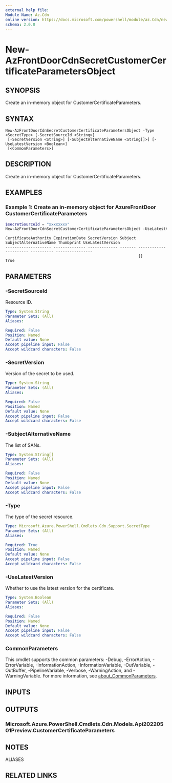 ```yaml
---
external help file:
Module Name: Az.Cdn
online version: https://docs.microsoft.com/powershell/module/az.Cdn/new-AzFrontDoorCdnSecretCustomerCertificateParametersObject
schema: 2.0.0
---
```


# New-AzFrontDoorCdnSecretCustomerCertificateParametersObject

## SYNOPSIS
Create an in-memory object for CustomerCertificateParameters.

## SYNTAX

```
New-AzFrontDoorCdnSecretCustomerCertificateParametersObject -Type <SecretType> [-SecretSourceId <String>]
 [-SecretVersion <String>] [-SubjectAlternativeName <String[]>] [-UseLatestVersion <Boolean>]
 [<CommonParameters>]
```

## DESCRIPTION
Create an in-memory object for CustomerCertificateParameters.

## EXAMPLES

### Example 1: Create an in-memory object for AzureFrontDoor CustomerCertificateParameters
```powershell
$secretSourceId = "xxxxxxxx"
New-AzFrontDoorCdnSecretCustomerCertificateParametersObject -UseLatestVersion $true -SubjectAlternativeName @() -Type "CustomerCertificate" -SecretSourceId $secretSourceId               
```

```output
CertificateAuthority ExpirationDate SecretVersion Subject SubjectAlternativeName Thumbprint UseLatestVersion
-------------------- -------------- ------------- ------- ---------------------- ---------- ----------------
                                                          {}                                True
```



## PARAMETERS

### -SecretSourceId
Resource ID.

```yaml
Type: System.String
Parameter Sets: (All)
Aliases:

Required: False
Position: Named
Default value: None
Accept pipeline input: False
Accept wildcard characters: False
```

### -SecretVersion
Version of the secret to be used.

```yaml
Type: System.String
Parameter Sets: (All)
Aliases:

Required: False
Position: Named
Default value: None
Accept pipeline input: False
Accept wildcard characters: False
```

### -SubjectAlternativeName
The list of SANs.

```yaml
Type: System.String[]
Parameter Sets: (All)
Aliases:

Required: False
Position: Named
Default value: None
Accept pipeline input: False
Accept wildcard characters: False
```

### -Type
The type of the secret resource.

```yaml
Type: Microsoft.Azure.PowerShell.Cmdlets.Cdn.Support.SecretType
Parameter Sets: (All)
Aliases:

Required: True
Position: Named
Default value: None
Accept pipeline input: False
Accept wildcard characters: False
```

### -UseLatestVersion
Whether to use the latest version for the certificate.

```yaml
Type: System.Boolean
Parameter Sets: (All)
Aliases:

Required: False
Position: Named
Default value: None
Accept pipeline input: False
Accept wildcard characters: False
```

### CommonParameters
This cmdlet supports the common parameters: -Debug, -ErrorAction, -ErrorVariable, -InformationAction, -InformationVariable, -OutVariable, -OutBuffer, -PipelineVariable, -Verbose, -WarningAction, and -WarningVariable. For more information, see [about_CommonParameters](http://go.microsoft.com/fwlink/?LinkID=113216).

## INPUTS

## OUTPUTS

### Microsoft.Azure.PowerShell.Cmdlets.Cdn.Models.Api20220501Preview.CustomerCertificateParameters

## NOTES

ALIASES

## RELATED LINKS

